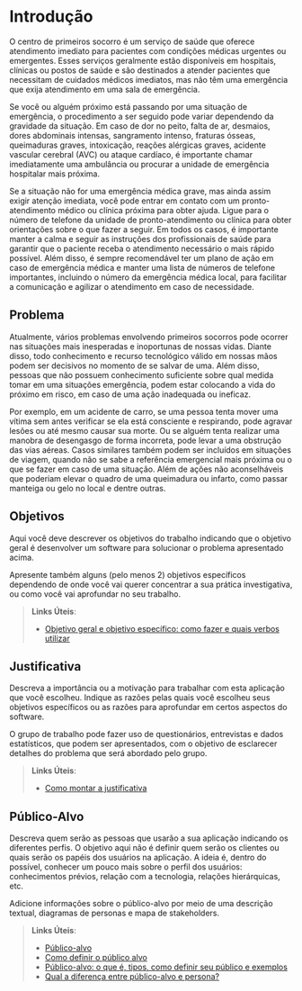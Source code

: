 # Introdução

O centro de primeiros socorro é um serviço de saúde que oferece atendimento imediato para pacientes com condições médicas urgentes ou emergentes. Esses serviços geralmente estão disponíveis em hospitais, clínicas ou postos de saúde e são destinados a atender pacientes que necessitam de cuidados médicos imediatos, mas não têm uma emergência que exija atendimento em uma sala de emergência.

Se você ou alguém próximo está passando por uma situação de emergência, o procedimento a ser seguido pode variar dependendo da gravidade da situação. Em caso de dor no peito, falta de ar, desmaios, dores abdominais intensas, sangramento intenso, fraturas ósseas, queimaduras graves, intoxicação, reações alérgicas graves, acidente vascular cerebral (AVC) ou ataque cardíaco, é importante chamar imediatamente uma ambulância ou procurar a unidade de emergência hospitalar mais próxima.

Se a situação não for uma emergência médica grave, mas ainda assim exigir atenção imediata, você pode entrar em contato com um pronto-atendimento médico ou clínica próxima para obter ajuda. Ligue para o número de telefone da unidade de pronto-atendimento ou clínica para obter orientações sobre o que fazer a seguir. Em todos os casos, é importante manter a calma e seguir as instruções dos profissionais de saúde para garantir que o paciente receba o atendimento necessário o mais rápido possível. Além disso, é sempre recomendável ter um plano de ação em caso de emergência médica e manter uma lista de números de telefone importantes, incluindo o número da emergência médica local, para facilitar a comunicação e agilizar o atendimento em caso de necessidade.



## Problema

Atualmente, vários problemas envolvendo primeiros socorros pode ocorrer nas situações mais inesperadas e inoportunas de nossas vidas. Diante disso, todo conhecimento e recurso tecnológico válido em nossas mãos podem ser decisivos no momento de se salvar de uma. Além disso, pessoas que não possuem conhecimento suficiente sobre qual medida tomar em uma situações emergência, podem estar colocando a vida do próximo em risco, em caso de uma ação inadequada ou ineficaz.

Por exemplo, em um acidente de carro, se uma pessoa tenta mover uma vítima sem antes verificar se ela está consciente e respirando, pode agravar lesões ou até mesmo causar sua morte. Ou se alguém tenta realizar uma manobra de desengasgo de forma incorreta, pode levar a uma obstrução das vias aéreas. Casos similares também podem ser incluídos em situações de viagem, quando não se sabe a referência emergencial mais próxima ou o que se fazer em caso de uma situação. Além de ações não aconselháveis que poderiam elevar o quadro de uma queimadura ou infarto, como passar manteiga ou gelo no local e dentre outras.

## Objetivos

Aqui você deve descrever os objetivos do trabalho indicando que o objetivo geral é desenvolver um software para solucionar o problema apresentado acima. 

Apresente também alguns (pelo menos 2) objetivos específicos dependendo de onde você vai querer concentrar a sua prática investigativa, ou como você vai aprofundar no seu trabalho.
 
> **Links Úteis**:
> - [Objetivo geral e objetivo específico: como fazer e quais verbos utilizar](https://blog.mettzer.com/diferenca-entre-objetivo-geral-e-objetivo-especifico/)

## Justificativa

Descreva a importância ou a motivação para trabalhar com esta aplicação que você escolheu. Indique as razões pelas quais você escolheu seus objetivos específicos ou as razões para aprofundar em certos aspectos do software.

O grupo de trabalho pode fazer uso de questionários, entrevistas e dados estatísticos, que podem ser apresentados, com o objetivo de esclarecer detalhes do problema que será abordado pelo grupo.

> **Links Úteis**:
> - [Como montar a justificativa](https://guiadamonografia.com.br/como-montar-justificativa-do-tcc/)

## Público-Alvo

Descreva quem serão as pessoas que usarão a sua aplicação indicando os diferentes perfis. O objetivo aqui não é definir quem serão os clientes ou quais serão os papéis dos usuários na aplicação. A ideia é, dentro do possível, conhecer um pouco mais sobre o perfil dos usuários: conhecimentos prévios, relação com a tecnologia, relações
hierárquicas, etc.

Adicione informações sobre o público-alvo por meio de uma descrição textual, diagramas de personas e mapa de stakeholders.

> **Links Úteis**:
> - [Público-alvo](https://blog.hotmart.com/pt-br/publico-alvo/)
> - [Como definir o público alvo](https://exame.com/pme/5-dicas-essenciais-para-definir-o-publico-alvo-do-seu-negocio/)
> - [Público-alvo: o que é, tipos, como definir seu público e exemplos](https://klickpages.com.br/blog/publico-alvo-o-que-e/)
> - [Qual a diferença entre público-alvo e persona?](https://rockcontent.com/blog/diferenca-publico-alvo-e-persona/)
